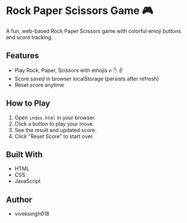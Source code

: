 # Rock Paper Scissors Game 🎮

A fun, web-based Rock Paper Scissors game with colorful emoji buttons and score tracking.

## Features
- Play Rock, Paper, Scissors with emojis ✊ ✋ ✌️
- Score saved in browser localStorage (persists after refresh)
- Reset score anytime

## How to Play
1. Open `index.html` in your browser.
2. Click a button to play your move.
3. See the result and updated score.
4. Click "Reset Score" to start over.

## Built With
- HTML
- CSS
- JavaScript

## Author
- viveksingh018
